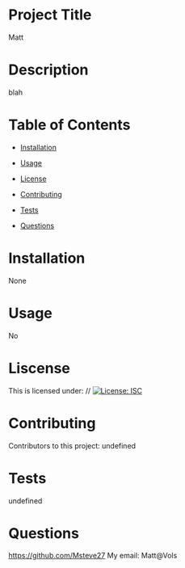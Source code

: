 
  # Project Title
  Matt

  # Description
  blah

  # Table of Contents  
  * [Installation](#Installation)

  * [Usage](#Usage)

  * [License](#License)

  * [Contributing](#Contributing)

  * [Tests](#Tests)

  * [Questions](#Questions)


  # Installation
  None

  # Usage
  No

  # Liscense
  This is licensed under: 
  // [![License: ISC](https://img.shields.io/badge/License-ISC-blue.svg)](https://opensource.org/licenses/ISC)

  # Contributing
  Contributors to this project: undefined

  # Tests
  undefined

  # Questions
  https://github.com/Msteve27
  My email: Matt@Vols
  